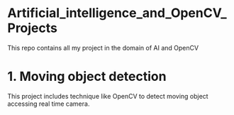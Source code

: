 # Artificial_intelligence_and_OpenCV_Projects

This repo contains all my project in the domain of AI and OpenCV

# 1. Moving object detection
This project includes technique like OpenCV to detect moving object accessing real time camera.
